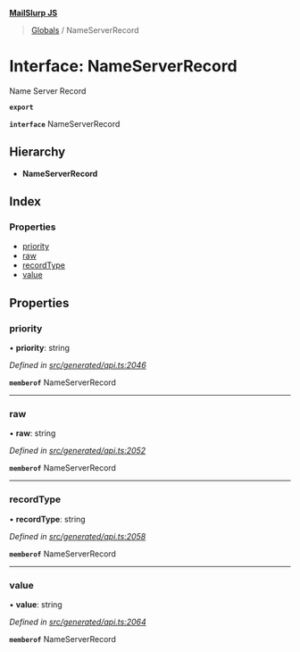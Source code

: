 **[MailSlurp JS](../README.md)**

> [Globals](../README.md) / NameServerRecord

# Interface: NameServerRecord

Name Server Record

**`export`** 

**`interface`** NameServerRecord

## Hierarchy

* **NameServerRecord**

## Index

### Properties

* [priority](nameserverrecord.md#priority)
* [raw](nameserverrecord.md#raw)
* [recordType](nameserverrecord.md#recordtype)
* [value](nameserverrecord.md#value)

## Properties

### priority

•  **priority**: string

*Defined in [src/generated/api.ts:2046](https://github.com/mailslurp/mailslurp-client/blob/359c034/src/generated/api.ts#L2046)*

**`memberof`** NameServerRecord

___

### raw

•  **raw**: string

*Defined in [src/generated/api.ts:2052](https://github.com/mailslurp/mailslurp-client/blob/359c034/src/generated/api.ts#L2052)*

**`memberof`** NameServerRecord

___

### recordType

•  **recordType**: string

*Defined in [src/generated/api.ts:2058](https://github.com/mailslurp/mailslurp-client/blob/359c034/src/generated/api.ts#L2058)*

**`memberof`** NameServerRecord

___

### value

•  **value**: string

*Defined in [src/generated/api.ts:2064](https://github.com/mailslurp/mailslurp-client/blob/359c034/src/generated/api.ts#L2064)*

**`memberof`** NameServerRecord
